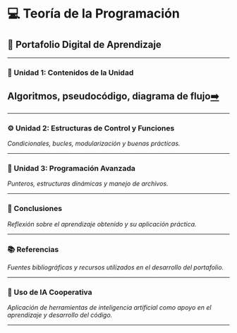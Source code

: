 # 💻 Teoría de la Programación  
## 📘 Portafolio Digital de Aprendizaje  

---

### 🧩 Unidad 1: Contenidos de la Unidad  
## Algoritmos, pseudocódigo, diagrama de flujo[➡️​](../Unidad1/Unidad1.md)
---

### ⚙️ Unidad 2: Estructuras de Control y Funciones  
*Condicionales, bucles, modularización y buenas prácticas.*

---

### 🧠 Unidad 3: Programación Avanzada  
*Punteros, estructuras dinámicas y manejo de archivos.*

---

### 📝 Conclusiones  
*Reflexión sobre el aprendizaje obtenido y su aplicación práctica.*

---

### 📚 Referencias  
*Fuentes bibliográficas y recursos utilizados en el desarrollo del portafolio.*

---

### 🤖 Uso de IA Cooperativa  
*Aplicación de herramientas de inteligencia artificial como apoyo en el aprendizaje y desarrollo del código.*

---
